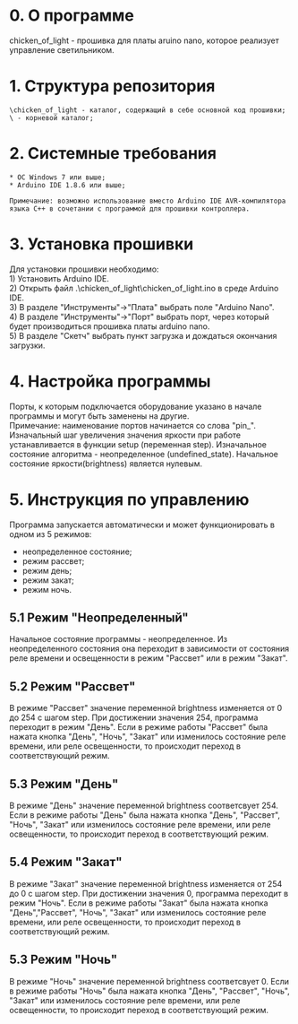 # 0. О программе

  chicken_of_light - прошивка для платы aruino nano, которое реализует управление светильником.

# 1. Структура репозитория

    \chicken_of_light - каталог, содержащий в себе основной код прошивки;  
    \ - корневой каталог;  

# 2. Системные требования
   
	* ОС Windows 7 или выше;  
	* Arduino IDE 1.8.6 или выше;  

	Примечание: возможно использование вместо Arduino IDE AVR-компилятора языка C++ в сочетании с программой для прошивки контроллера.
	
# 3. Установка прошивки

   Для установки прошивки необходимо:  
    1) Установить Arduino IDE.  
    2) Открыть файл .\chicken_of_light\chicken_of_light.ino в среде Arduino IDE.  
    3) В разделе "Инструменты"->"Плата" выбрать поле "Arduino Nano".  
    4) В разделе "Инструменты"->"Порт" выбрать порт, через который будет производиться прошивка платы arduino nano.  
    5) В разделе "Скетч" выбрать пункт загрузка и дождаться окончания загрузки.  
   

# 4. Настройка программы

   Порты, к которым подключается оборудование указано в начале программы и могут быть заменены на другие.  
   Примечание: наименование портов начинается со слова "pin_".  
   Изначальный шаг увеличения значения яркости при работе устанавливается в функции setup (переменная step).
   Изначальное состояние алгоритма - неопределенное (undefined_state). Начальное состояние яркости(brightness) является нулевым.  
   
# 5. Инструкция по управлению

   Программа запускается автоматически и может функционировать в одном из 5 режимов:  
   - неопределенное состояние;  
   - режим рассвет;  
   - режим день;  
   - режим закат;  
   - режим ночь.  
   
## 5.1 Режим "Неопределенный"  

   Начальное состояние программы - неопределенное.
   Из неопределенного состояния она переходит в зависимости от состояния реле времени и освещенности в режим "Рассвет" или в режим "Закат".  
   
## 5.2 Режим "Рассвет"  

   В режиме "Рассвет" значение переменной brightness изменяется от 0 до 254 с шагом step. При достижении значения 254, программа переходит в режим "День".
   Если в режиме работы "Рассвет" была нажата кнопка "День", "Ночь", "Закат" или изменилось состояние реле времени, или реле освещенности, то происходит переход в соответствующий режим.  
   
  
## 5.3 Режим "День"  

   В режиме "День" значение переменной brightness соответсвует 254.
   Если в режиме работы "День" была нажата кнопка "День", "Рассвет", "Ночь", "Закат" или изменилось состояние реле времени, или реле освещенности, то происходит переход в соответствующий режим.  
   
## 5.4 Режим "Закат"  

   В режиме "Закат" значение переменной brightness изменяется от 254 до 0 с шагом step. При достижении значения 0, программа переходит в режим "Ночь".
   Если в режиме работы "Закат" была нажата кнопка "День","Рассвет", "Ночь", "Закат" или изменилось состояние реле времени, или реле освещенности, то происходит переход в соответствующий режим.  
   
## 5.3 Режим "Ночь"  

   В режиме "Ночь" значение переменной brightness соответсвует 0.
   Если в режиме работы "Ночь" была нажата кнопка "День", "Рассвет", "Ночь", "Закат" или изменилось состояние реле времени, или реле освещенности, то происходит переход в соответствующий режим.  
   